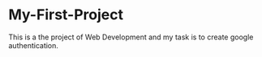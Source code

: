 # My-First-Project
This is a the project of Web Development and my task is to create google authentication.
